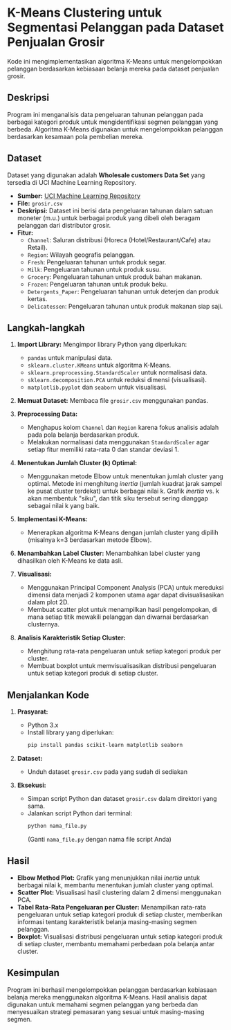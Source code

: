 # K-Means Clustering untuk Segmentasi Pelanggan pada Dataset Penjualan Grosir

Kode ini mengimplementasikan algoritma K-Means untuk mengelompokkan pelanggan berdasarkan kebiasaan belanja mereka pada dataset penjualan grosir.

## Deskripsi

Program ini menganalisis data pengeluaran tahunan pelanggan pada berbagai kategori produk untuk mengidentifikasi segmen pelanggan yang berbeda. Algoritma K-Means digunakan untuk mengelompokkan pelanggan berdasarkan kesamaan pola pembelian mereka.

## Dataset

Dataset yang digunakan adalah **Wholesale customers Data Set** yang tersedia di UCI Machine Learning Repository.

*   **Sumber:** [UCI Machine Learning Repository](https://archive.ics.uci.edu/ml/datasets/Wholesale+customers)
*   **File:** `grosir.csv`
*   **Deskripsi:** Dataset ini berisi data pengeluaran tahunan dalam satuan moneter (m.u.) untuk berbagai produk yang dibeli oleh beragam pelanggan dari distributor grosir.
*   **Fitur:**
    *   `Channel`: Saluran distribusi (Horeca (Hotel/Restaurant/Cafe) atau Retail).
    *   `Region`: Wilayah geografis pelanggan.
    *   `Fresh`: Pengeluaran tahunan untuk produk segar.
    *   `Milk`: Pengeluaran tahunan untuk produk susu.
    *   `Grocery`: Pengeluaran tahunan untuk produk bahan makanan.
    *   `Frozen`: Pengeluaran tahunan untuk produk beku.
    *   `Detergents_Paper`: Pengeluaran tahunan untuk deterjen dan produk kertas.
    *   `Delicatessen`: Pengeluaran tahunan untuk produk makanan siap saji.

## Langkah-langkah

1.  **Import Library:** Mengimpor library Python yang diperlukan:
    *   `pandas` untuk manipulasi data.
    *   `sklearn.cluster.KMeans` untuk algoritma K-Means.
    *   `sklearn.preprocessing.StandardScaler` untuk normalisasi data.
    *   `sklearn.decomposition.PCA` untuk reduksi dimensi (visualisasi).
    *   `matplotlib.pyplot` dan `seaborn` untuk visualisasi.

2.  **Memuat Dataset:** Membaca file `grosir.csv` menggunakan pandas.

3.  **Preprocessing Data:**
    *   Menghapus kolom `Channel` dan `Region` karena fokus analisis adalah pada pola belanja berdasarkan produk.
    *   Melakukan normalisasi data menggunakan `StandardScaler` agar setiap fitur memiliki rata-rata 0 dan standar deviasi 1.

4.  **Menentukan Jumlah Cluster (k) Optimal:**
    *   Menggunakan metode Elbow untuk menentukan jumlah cluster yang optimal. Metode ini menghitung *inertia* (jumlah kuadrat jarak sampel ke pusat cluster terdekat) untuk berbagai nilai k. Grafik *inertia* vs. k akan membentuk "siku", dan titik siku tersebut sering dianggap sebagai nilai k yang baik.

5.  **Implementasi K-Means:**
    *   Menerapkan algoritma K-Means dengan jumlah cluster yang dipilih (misalnya k=3 berdasarkan metode Elbow).

6.  **Menambahkan Label Cluster:** Menambahkan label cluster yang dihasilkan oleh K-Means ke data asli.

7.  **Visualisasi:**
    *   Menggunakan Principal Component Analysis (PCA) untuk mereduksi dimensi data menjadi 2 komponen utama agar dapat divisualisasikan dalam plot 2D.
    *   Membuat scatter plot untuk menampilkan hasil pengelompokan, di mana setiap titik mewakili pelanggan dan diwarnai berdasarkan clusternya.

8.  **Analisis Karakteristik Setiap Cluster:**
    *   Menghitung rata-rata pengeluaran untuk setiap kategori produk per cluster.
    *   Membuat boxplot untuk memvisualisasikan distribusi pengeluaran untuk setiap kategori produk di setiap cluster.

## Menjalankan Kode

1.  **Prasyarat:**
    *   Python 3.x
    *   Install library yang diperlukan:
        ```bash
        pip install pandas scikit-learn matplotlib seaborn
        ```

2.  **Dataset:**
    *   Unduh dataset `grosir.csv` pada yang sudah di sediakan 

3.  **Eksekusi:**
    *   Simpan script Python dan dataset `grosir.csv` dalam direktori yang sama.
    *   Jalankan script Python dari terminal:
        ```bash
        python nama_file.py
        ```
        (Ganti `nama_file.py` dengan nama file script Anda)

## Hasil

*   **Elbow Method Plot:** Grafik yang menunjukkan nilai *inertia* untuk berbagai nilai k, membantu menentukan jumlah cluster yang optimal.
*   **Scatter Plot:** Visualisasi hasil clustering dalam 2 dimensi menggunakan PCA.
*   **Tabel Rata-Rata Pengeluaran per Cluster:** Menampilkan rata-rata pengeluaran untuk setiap kategori produk di setiap cluster, memberikan informasi tentang karakteristik belanja masing-masing segmen pelanggan.
*   **Boxplot:** Visualisasi distribusi pengeluaran untuk setiap kategori produk di setiap cluster, membantu memahami perbedaan pola belanja antar cluster.

## Kesimpulan

Program ini berhasil mengelompokkan pelanggan berdasarkan kebiasaan belanja mereka menggunakan algoritma K-Means. Hasil analisis dapat digunakan untuk memahami segmen pelanggan yang berbeda dan menyesuaikan strategi pemasaran yang sesuai untuk masing-masing segmen.

